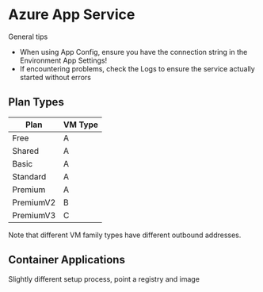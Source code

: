 # Azure App Service
General tips
- When using App Config, ensure you have the connection string in the Environment App Settings!
- If encountering problems, check the Logs to ensure the service actually started without errors

## Plan Types

| Plan | VM Type |
| --- | --- |
| Free | A |
| Shared | A |
| Basic | A |
| Standard | A |
| Premium | A |
| PremiumV2 | B |
| PremiumV3 | C |

Note that different VM family types have different outbound addresses.

## Container Applications 
Slightly different setup process, point a registry and image 


